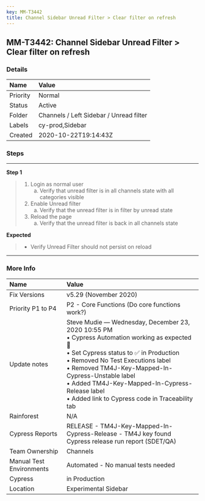 ```yaml
---
key: MM-T3442
title: Channel Sidebar Unread Filter > Clear filter on refresh
---
```


## MM-T3442: Channel Sidebar Unread Filter > Clear filter on refresh

### Details

| Name     | Value                                   |
| :------- | :-------------------------------------- |
| Priority | Normal                                  |
| Status   | Active                                  |
| Folder   | Channels / Left Sidebar / Unread filter |
| Labels   | cy-prod,Sidebar                         |
| Created  | 2020-10-22T19:14:43Z                    |

### Steps

<hr/>

**Step 1**

> <article><ol><li>Login as normal user <ol style="list-style-type:lower-alpha"><li>Verify that unread filter is in all channels state with all categories visible</li></ol></li><li>Enable Unread filter<ol style="list-style-type:lower-alpha"><li>Verify that the unread filter is in filter by unread state</li></ol></li><li>Reload the page <ol style="list-style-type:lower-alpha"><li>Verify that the unread filter is back in all channels state</li></ol></li></ol></article>

**Expected**

> <article><ul><li>Verify Unread Filter should not persist on reload</li></ul></article>

<hr/>

### More Info

| Name                     | Value                                                                                                                                                                                                                                                                                                                                             |
| :----------------------- | :------------------------------------------------------------------------------------------------------------------------------------------------------------------------------------------------------------------------------------------------------------------------------------------------------------------------------------------------ |
| Fix Versions             | v5.29 (November 2020)                                                                                                                                                                                                                                                                                                                             |
| Priority P1 to P4        | P2 - Core Functions (Do core functions work?)                                                                                                                                                                                                                                                                                                     |
| Update notes             | Steve Mudie — Wednesday, December 23, 2020 10:55 PM<br>• Cypress Automation working as expected 🎉<br>• Set Cypress status to ✅ in Production<br>• Removed No Test Executions label<br>• Removed TM4J-Key-Mapped-In-Cypress-Unstable label<br>• Added TM4J-Key-Mapped-In-Cypress-Release label<br>• Added link to Cypress code in Traceability tab |
| Rainforest               | N/A                                                                                                                                                                                                                                                                                                                                               |
| Cypress Reports          | RELEASE - TM4J-Key-Mapped-In-Cypress-Release - TM4J key found Cypress release run report (SDET/QA)                                                                                                                                                                                                                                                |
| Team Ownership           | Channels                                                                                                                                                                                                                                                                                                                                          |
| Manual Test Environments | Automated - No manual tests needed                                                                                                                                                                                                                                                                                                                |
| Cypress                  | in Production                                                                                                                                                                                                                                                                                                                                     |
| Location                 | Experimental Sidebar                                                                                                                                                                                                                                                                                                                              |
